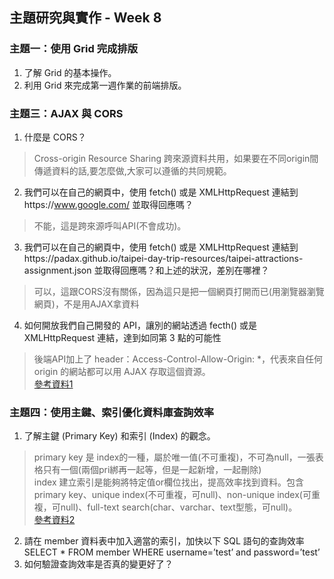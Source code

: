 ## 主題研究與實作 - Week 8
### 主題一：使用 Grid 完成排版
1. 了解 Grid 的基本操作。
2. 利用 Grid 來完成第一週作業的前端排版。


### 主題三：AJAX 與 CORS
1. 什麼是 CORS？
>  Cross-origin Resource Sharing 跨來源資料共用，如果要在不同origin間傳遞資料的話,要怎麼做,大家可以遵循的共同規範。
2. 我們可以在自己的網頁中，使用 fetch() 或是 XMLHttpRequest 連結到https://www.google.com/ 並取得回應嗎？
> 不能，這是跨來源呼叫API(不會成功)。
3.  我們可以在自己的網頁中，使用 fetch() 或是 XMLHttpRequest 連結到https://padax.github.io/taipei-day-trip-resources/taipei-attractions-assignment.json 並取得回應嗎？和上述的狀況，差別在哪裡？
> 可以，這跟CORS沒有關係，因為這只是把一個網頁打開而已(用瀏覽器瀏覽網頁)，不是用AJAX拿資料
4.  如何開放我們自己開發的 API，讓別的網站透過 fecth() 或是 XMLHttpRequest 連結，達到如同第 3 點的可能性
>後端API加上了 header：Access-Control-Allow-Origin: *，代表來自任何 origin 的網站都可以用 AJAX 存取這個資源。
<br> [參考資料1](https://blog.huli.tw/2021/02/19/cors-guide-1/)

### 主題四：使用主鍵、索引優化資料庫查詢效率
1. 了解主鍵 (Primary Key) 和索引 (Index) 的觀念。
>primary key 是 index的一種，屬於唯一值(不可重複)，不可為null，一張表格只有一個(兩個pri綁再一起等，但是一起新增，一起刪除)
><br>index 建立索引是能夠將特定值or欄位找出，提高效率找到資料。包含primary key、unique index(不可重複，可null)、non-unique index(可重複，可null)、full-text search(char、varchar、text型態，可null)。
><br> [參考資料2](https://medium.com/@michael80402/mysql%E7%B4%A2%E5%BC%95-e002f707a5f4)
2. 請在 member 資料表中加入適當的索引，加快以下 SQL 語句的查詢效率 SELECT * FROM member WHERE username=’test’ and password=’test’
3. 如何驗證查詢效率是否真的變更好了？
